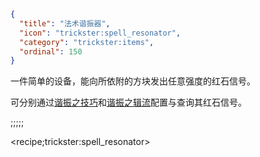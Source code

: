 ```json
{
  "title": "法术谐振器",
  "icon": "trickster:spell_resonator",
  "category": "trickster:items",
  "ordinal": 150
}
```

一件简单的设备，能向所依附的方块发出任意强度的红石信号。


可分别通过[谐振之技巧](^trickster:ploys/block#12)和[谐振之辑流](^trickster:delusions_ingresses/block#5)配置与查询其红石信号。

;;;;;

<recipe;trickster:spell_resonator>
